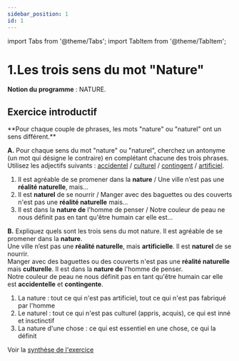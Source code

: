 ```yaml
---
sidebar_position: 1
id: 1
---
```


import Tabs from '@theme/Tabs';
import TabItem from '@theme/TabItem';

# 1.Les trois sens du mot "Nature"

**Notion du programme** : NATURE.

## Exercice introductif


<Tabs>
  <TabItem value="question" label="Question" default>
    **Pour chaque couple de phrases, les mots "nature" ou "naturel" ont un sens différent.**
 
**A.** Pour chaque sens du mot "nature" ou "naturel", cherchez un antonyme (un mot qui désigne le contraire) en complétant chacune des trois phrases.  
Utilisez les adjectifs suivants : <u>accidentel</u> / <u>culturel</u> / <u>contingent</u> / <u>artificiel</u>.  
1. Il est agréable de se promener dans la **nature** / Une ville n’est pas une **réalité naturelle**, mais...
2. Il est **naturel** de se nourrir / Manger avec des baguettes ou des couverts n'est pas une **réalité naturelle** mais...
3. Il est dans la **nature de** l'homme de penser / Notre couleur de peau ne nous définit pas en tant qu'être humain car elle est...   

**B.** Expliquez quels sont les trois sens du mot nature. 
  </TabItem>
  <TabItem value="solution" label="Réponse A1.">
   Il est agréable de se promener dans la **nature**.   
   Une ville n’est pas une **réalité naturelle**, mais **artificielle**.
  </TabItem>
  <TabItem value="solution2" label="Réponse A2.">
   Il est **naturel** de se nourrir.  
   Manger avec des baguettes ou des couverts n'est pas une **réalité naturelle** mais **culturelle**.
  </TabItem>
  <TabItem value="solution3" label="Réponse A3.">
   Il est dans la **nature de** l'homme de penser.  
   Notre couleur de peau ne nous définit pas en tant qu'être humain car elle est **accidentelle** et **contingente**.
  </TabItem>
  <TabItem value="solution4" label="Réponse B.">
   1. La nature : tout ce qui n'est pas artificiel, tout ce qui n'est pas fabriqué par l'homme
   2. Le naturel : tout ce qui n'est pas culturel (appris, acquis), ce qui est inné et insctinctif
   3. La nature d'une chose : ce qui est essentiel en une chose, ce qui la définit 
   
   Voir la [synthèse de l'exercice](/docs/L1/1/1-1/1.1.md) 
  </TabItem>
</Tabs>
